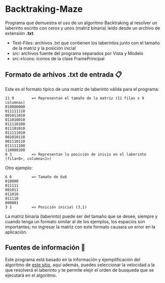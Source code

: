 # Backtraking-Maze
Programa que demuestra el uso de un algoritmo Backtraking al resolver un laberinto escrito con ceros y unos (matriz binaria) leído desde un archivo de extensión **.txt**.

* Test-Files: archivos .txt que contienen los laberintos junto con el tamaño de la matriz y la posición inicial
* src: archivos fuente del programa separados por Vista y Modelo
* src->Icons: íconos de la clase FramePrincipal

## Formato de arhivos .txt de entrada 📋

Este es el formato típico de una matriz de laberinto válida para el programa:

```
11 9        => Representan el tamaño de la matriz (11 filas x 9 columnas)
010000000
011111110
001011010
011010010
011110100
011101010
011111010
001010110
001110110
011111100
110000100
0 1         => Representan la posición de inicio en el laberinto (fila<0>, columna<1>)
```

Otro ejemplo:

```
6 6         => Tamaño de 6x6
010000
011111
001011
011010
011110
000001
3 1         => Posición inicial (3,1)
```

La matriz binaria (laberinto) puede ser del tamaño que se desee, siempre y cuando tenga un formato similar al de los ejemplos, los espacios son importantes; no ingresar la matriz con este formato causara un error en la aplicación.


## Fuentes de información 📖
Este programa está basado en la información y ejemplificación del algoritmo de [este sitio](https://www.cs.bu.edu/teaching/alg/maze/), aquí además, puedes seleccionar la velocidad a la que resolverá el laberinto y te permite elejir el orden de busqueda que se ejecutará en el algoritmo.
